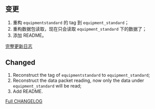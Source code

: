 ## 变更

1. 重构 `equipmentstandard` 的 tag 到 `equipment_standard`；
2. 重构数据包读取，现在只会读取 `equipment_standard` 下的数据了；
3. 添加 README。

[完整更新日志](https://github.com/LangYueMc/AutoTranslation/blob/master/CHANGELOG.md)

## Changed

1. Reconstruct the tag of `equipmentstandard` to `equipment_standard`;
2. Reconstruct the data packet reading, now only the data under `equipment_standard` will be read;
3. Add README.
 
[Full CHANGELOG](https://github.com/LangYueMc/AutoTranslation/blob/master/CHANGELOG_en.md)